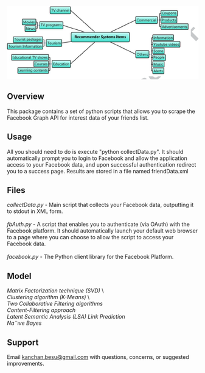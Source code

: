 ![Image description](image/4-Figure1-1.png)

## Overview 

This package contains a set of python scripts that allows you to scrape the Facebook 
Graph API for interest data of your friends list.


## Usage 

All you should need to do is execute "python collectData.py".  It should automatically 
prompt you to login to Facebook and allow the application access to your Facebook data, 
and upon successful authentication redirect you to a success page.  Results are stored
in a file named friendData.xml


## Files 

*collectData.py* 	- Main script that collects your Facebook data, outputting it to 
		  stdout in XML form.   \
		  \
*fbAuth.py* 	- A script that enables you to authenticate (via OAuth) with the 
		  Facebook platform.  It should automatically launch your default 
		  web browser to a page where you can choose to allow the script 
		  to access your Facebook data.  \
		  \
*facebook.py* 	- The Python client library for the Facebook Platform.

## Model

*Matrix Factorization technique (SVD)*   \  
*Clustering algorithm (K-Means)*  \  
*Two Collaborative Filtering algorithms*  \
*Content-Filtering approach*  \
*Latent Semantic Analysis (LSA)* 
*Link Prediction*  
*Na¨ıve Bayes*  

## Support 

Email kanchan.besu@gmail.com with questions, concerns, or suggested improvements.
